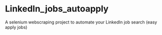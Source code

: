 # LinkedIn_jobs_autoapply
A selenium webscraping project to automate your LinkedIn job search (easy apply jobs)
